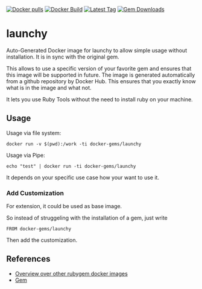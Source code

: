 [![Docker pulls](https://img.shields.io/docker/pulls/rubygem/launchy.svg)](https://hub.docker.com/r/rubygem/launchy/)
[![Docker Build](https://img.shields.io/docker/automated/rubygem/launchy.svg)](https://hub.docker.com/r/rubygem/launchy/)
[![Latest Tag](https://img.shields.io/github/tag/docker-rubygem/launchy.svg)](https://hub.docker.com/r/rubygem/launchy/)
[![Gem Downloads](https://img.shields.io/gem/dt/launchy.svg)](https://rubygems.org/gems/launchy/)
# launchy

Auto-Generated Docker image for launchy to allow simple usage without installation.
It is in sync with the original gem.

This allows to use a specific version of your favorite gem and ensures that this image will be supported in future.
The image is generated automatically from a github repository by Docker Hub.
This ensures that you exactly know what is in the image and what not.

It lets you use Ruby Tools without the need to install ruby on your machine.

## Usage

Usage via file system:

`docker run -v $(pwd):/work -ti docker-gems/launchy`

Usage via Pipe:

`echo "test" | docker run -ti docker-gems/launchy`

It depends on your specific use case how your want to use it.

### Add Customization

For extension, it could be used as base image.

So instead of struggeling with the installation of a gem, just write

`FROM docker-gems/launchy`

Then add the customization.

## References

 - [Overview over other rubygem docker images](https://github.com/thinkbot/docker-rubygem)
 - [Gem](https://rubygems.org/gems/launchy/)
